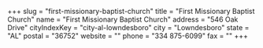 +++
slug = "first-missionary-baptist-church"
title = "First Missionary Baptist Church"
name = "First Missionary Baptist Church"
address = "546 Oak Drive"
cityIndexKey = "city-al-lowndesboro"
city = "Lowndesboro"
state = "AL"
postal = "36752"
website = ""
phone = "334 875-6099"
fax = ""
+++
